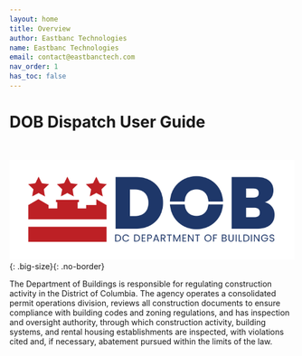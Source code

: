 ```yaml
---
layout: home
title: Overview
author: Eastbanc Technologies
name: Eastbanc Technologies
email: contact@eastbanctech.com
nav_order: 1
has_toc: false
---
```


# DOB Dispatch User Guide

<br>

![DOB Logo](images/home/logo-dob-722x254.png){: .big-size}{: .no-border}

The Department of Buildings is responsible for regulating construction activity in the District of Columbia. The agency operates a consolidated permit operations division, reviews all construction documents to ensure compliance with building codes and zoning regulations, and has inspection and oversight authority, through which construction activity, building systems, and rental housing establishments are inspected, with violations cited and, if necessary, abatement pursued within the limits of the law.
